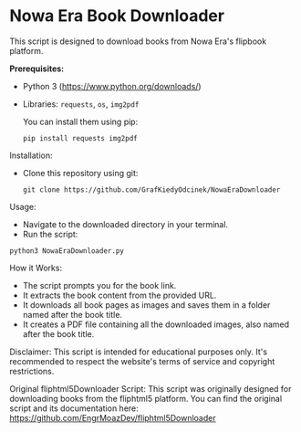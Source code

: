 # Nowa Era Book Downloader

This script is designed to download books from Nowa Era's flipbook platform.

**Prerequisites:**

* Python 3 (https://www.python.org/downloads/)
* Libraries: `requests`, `os`, `img2pdf`

  You can install them using pip:
  
  `pip install requests img2pdf`

Installation:
 * Clone this repository using git:

   `git clone https://github.com/GrafKiedyOdcinek/NowaEraDownloader`

Usage:
 * Navigate to the downloaded directory in your terminal.
 * Run the script:

`python3 NowaEraDownloader.py`

How it Works:
 * The script prompts you for the book link.
 * It extracts the book content from the provided URL.
 * It downloads all book pages as images and saves them in a folder named after the book title.
 * It creates a PDF file containing all the downloaded images, also named after the book title.

Disclaimer:
This script is intended for educational purposes only. It's recommended to respect the website's terms of service and copyright restrictions.

Original fliphtml5Downloader Script:
This script was originally designed for downloading books from the fliphtml5 platform. You can find the original script and its documentation here: https://github.com/EngrMoazDev/fliphtml5Downloader
